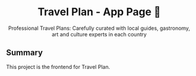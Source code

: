 <div align="center">
  <h1>Travel Plan - App Page 🎣 </h1>
  <p>Professional Travel Plans: Carefully curated with local guides, gastronomy, art and culture experts in each country</p>
</div>

## Summary

This project is the frontend for Travel Plan.